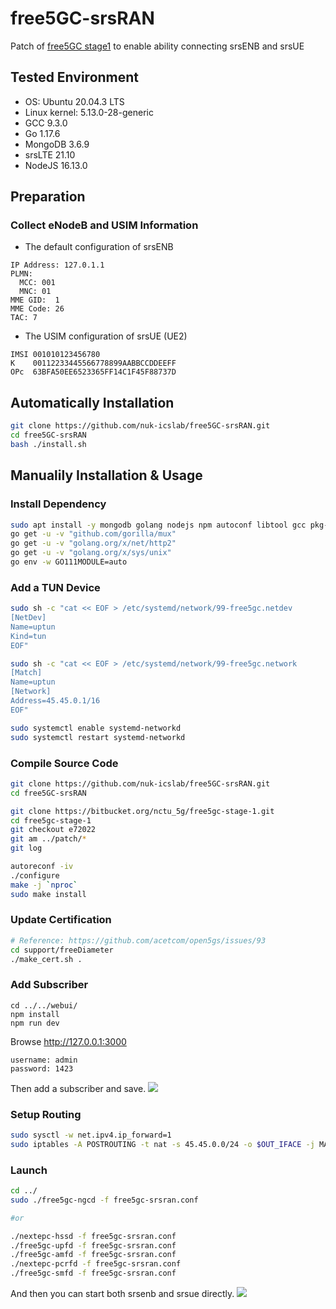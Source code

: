 free5GC-srsRAN
================

Patch of [free5GC stage1](https://bitbucket.org/nctu_5g/free5gc-stage-1/src/master/) to enable ability connecting srsENB and srsUE

## Tested Environment
- OS: Ubuntu 20.04.3 LTS
- Linux kernel: 5.13.0-28-generic
- GCC 9.3.0
- Go 1.17.6
- MongoDB 3.6.9
- srsLTE 21.10
- NodeJS 16.13.0

## Preparation

### Collect eNodeB and USIM Information

- The default configuration of srsENB 
```
IP Address: 127.0.1.1
PLMN:
  MCC: 001
  MNC: 01
MME GID:  1
MME Code: 26
TAC: 7
```

- The USIM configuration of srsUE (UE2)
```
IMSI 001010123456780
K    00112233445566778899AABBCCDDEEFF
OPc  63BFA50EE6523365FF14C1F45F88737D
```

## Automatically Installation
```bash
git clone https://github.com/nuk-icslab/free5GC-srsRAN.git
cd free5GC-srsRAN
bash ./install.sh
```

## Manualily Installation & Usage
### Install Dependency

```bash
sudo apt install -y mongodb golang nodejs npm autoconf libtool gcc pkg-config git flex bison libsctp-dev libgnutls28-dev libgcrypt-dev libssl-dev libidn11-dev libmongoc-dev libbson-dev libyaml-dev
go get -u -v "github.com/gorilla/mux"
go get -u -v "golang.org/x/net/http2"
go get -u -v "golang.org/x/sys/unix"
go env -w GO111MODULE=auto
```

### Add a TUN Device

```bash
sudo sh -c "cat << EOF > /etc/systemd/network/99-free5gc.netdev
[NetDev]
Name=uptun
Kind=tun
EOF"

sudo sh -c "cat << EOF > /etc/systemd/network/99-free5gc.network
[Match]
Name=uptun
[Network]
Address=45.45.0.1/16
EOF"

sudo systemctl enable systemd-networkd
sudo systemctl restart systemd-networkd
```

### Compile Source Code

```bash
git clone https://github.com/nuk-icslab/free5GC-srsRAN.git
cd free5GC-srsRAN

git clone https://bitbucket.org/nctu_5g/free5gc-stage-1.git
cd free5gc-stage-1
git checkout e72022
git am ../patch/*
git log

autoreconf -iv
./configure
make -j `nproc`
sudo make install
```

### Update Certification

```bash
# Reference: https://github.com/acetcom/open5gs/issues/93
cd support/freeDiameter
./make_cert.sh .
```
### Add Subscriber

```
cd ../../webui/
npm install
npm run dev
```

Browse http://127.0.0.1:3000
```
username: admin
password: 1423
```

Then add a subscriber and save.
![](https://i.imgur.com/OZnZLJl.png)

### Setup Routing

```bash
sudo sysctl -w net.ipv4.ip_forward=1
sudo iptables -A POSTROUTING -t nat -s 45.45.0.0/24 -o $OUT_IFACE -j MASQUERADE
```

### Launch

```bash
cd ../
sudo ./free5gc-ngcd -f free5gc-srsran.conf

#or

./nextepc-hssd -f free5gc-srsran.conf
./free5gc-upfd -f free5gc-srsran.conf
./free5gc-amfd -f free5gc-srsran.conf
./nextepc-pcrfd -f free5gc-srsran.conf
./free5gc-smfd -f free5gc-srsran.conf
```
And then you can start both srsenb and srsue directly.
![](https://i.imgur.com/geVdknm.png)
